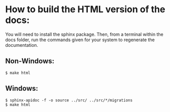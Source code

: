 # How to build the HTML version of the docs:
You will need to install the sphinx package.  Then, from a terminal within the docs folder, run the commands given for your system to regenerate the documentation.

## Non-Windows:
```
$ make html
```
## Windows:
```
$ sphinx-apidoc -f -o source ../src/ ../src/*/migrations
$ make html
```
